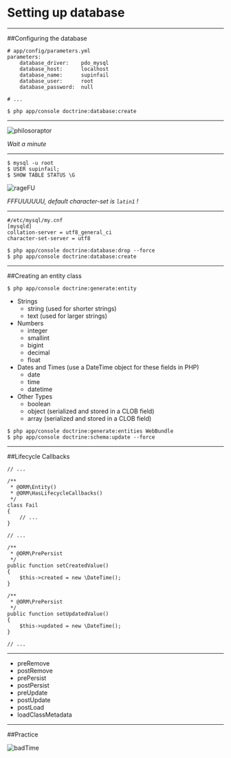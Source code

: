 Setting up database
==================

---

##Configuring the database

    # app/config/parameters.yml
    parameters:
        database_driver:    pdo_mysql
        database_host:      localhost
        database_name:      supinfail
        database_user:      root
        database_password:  null

    # ...

    $ php app/console doctrine:database:create

---

![philosoraptor](http://i0.kym-cdn.com/photos/images/original/000/085/283/philosoraptor.jpg?1291090164)

*Wait a minute*

---

    $ mysql -u root  
    $ USER supinfail;  
    $ SHOW TABLE STATUS \G  

![rageFU](http://i0.kym-cdn.com/photos/images/original/000/000/578/1234931504682.jpg)

*FFFUUUUUU, default character-set is `latin1` !*

---

    #/etc/mysql/my.cnf
    [mysqld]
    collation-server = utf8_general_ci
    character-set-server = utf8  

    $ php app/console doctrine:database:drop --force
    $ php app/console doctrine:database:create

---

##Creating an entity class

    $ php app/console doctrine:generate:entity

   * Strings
      * string (used for shorter strings)
      * text (used for larger strings)
   * Numbers
      * integer
      * smallint
      * bigint
      * decimal
      * float
   * Dates and Times (use a DateTime object for these fields in PHP)
      * date
      * time
      * datetime
   * Other Types
      * boolean
      * object (serialized and stored in a CLOB field)
      * array (serialized and stored in a CLOB field)  

    $ php app/console doctrine:generate:entities WebBundle  
    $ php app/console doctrine:schema:update --force
 
---

##Lifecycle Callbacks

    // ...

    /**
     * @ORM\Entity()
     * @ORM\HasLifecycleCallbacks()
     */
    class Fail
    {
        // ...
    }

    // ...

    /**
     * @ORM\PrePersist
     */
    public function setCreatedValue()
    {
        $this->created = new \DateTime();
    }

    /**
     * @ORM\PrePersist
     */
    public function setUpdatedValue()
    {
        $this->updated = new \DateTime();
    }

    // ...

---    

   * preRemove
   * postRemove
   * prePersist
   * postPersist
   * preUpdate
   * postUpdate
   * postLoad
   * loadClassMetadata

---

##Practice

![badTime](http://weknowmemes.com/generator/uploads/generated/g136009871787922204.jpg)

